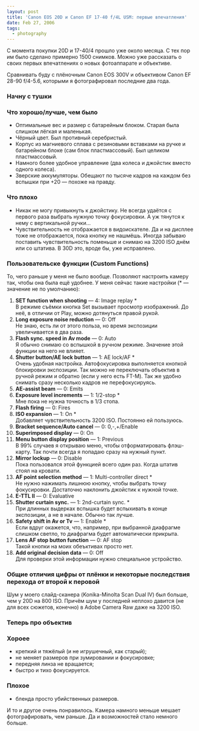 ```yaml
---
layout: post
title: 'Canon EOS 20D и Canon EF 17-40 f/4L USM: первые впечатления'
date: Feb 27, 2006
tags:
  - photography
---
```


С момента покупки 20D и 17-40/4 прошло уже около месяца. С тех пор им было сделано примерно 1500 снимков. Можно уже рассказать о своих первых впечатлениях о новых фотоаппарате и объективе.

Сравнивать буду с плёночным Canon EOS 300V и объективом Canon EF 28-90 f/4-5.6, которыми я фотографировал последние два года.

### Начну с тушки

### Что хорошо/лучше, чем было

- Оптимальные вес и размер с батарейным блоком. Старая была слишком лёгкая и маленькая.
- Чёрный цвет. Был противный серебристый.
- Корпус из магниевого сплава с резиновыми вставками на ручке и батарейном блоке (сам блок пластмассовый). Был целиком пластмассовый.
- Намного более удобное управление (два колеса и джойстик вместо одного колеса).
- Зверские аккумуляторы. Обещают по тысяче кадров на каждом без вспышки при +20 — похоже на правду.

### Что плохо

- Никак не могу привыкнуть к джойстику. Не всегда удаётся с первого раза выбрать нужную точку фокусировки. А уж тянутся к нему с вертикальной ручки…
- Чувствительность не отображается в видоискателе. Да и на дисплее тоже не отображается, пока кнопку не нашмёшь. Иногда забываю поставить чувствительность поменьше и снимаю на 3200 ISO днём или со штатива. В 30D это, вроде бы, уже исправлено.

### Пользовательске функции (Custom Functions)

То, чего раньше у меня не было вообще. Позволяют настроить камеру так, чтобы она была ещё удобнее. У меня сейчас такие настройки (* — значение не по умолчанию):

1. **SET function when shooting** — 4: Image replay *  
 В режиме съёмки кнопка Set вызывает просмотр изображений. До неё, в отличии от Play, можно дотянуться правой рукой.
2. **Long exposure noise reduction** — 0: Off  
 Не знаю, есть ли от этого польза, но время экспозиции увеличивается в два раза.
3. **Flash sync. speed in Av mode** — 0: Auto  
 Я обычно снимаю со вспышкой в ручном режиме. Значение этой функции на него не влияет.
4. **Shutter button/AE lock button** — 1: AE lock/AF *  
 Очень удобная настройка. Автофокусировка выполняется кнопкой блокировки экспозиции. Так можно не переключать объектив в ручной режим и обратно (если у него есть FT-M). Так же удобно снимать сразу несколько кадров не перефокусируясь.
5. **AE-assist beam** — 0: Emits
6. **Exposure level increments** — 1: 1/2-stop *  
 Мне пока не нужна точность в 1/3 стопа.
7. **Flash firing** — 0: Fires
8. **ISO expansion** — 1: On *  
 Добавляет чувствительность 3200 ISO. Постоянно ей пользуюсь.
9. **Bracket sequence/Auto cancel** — 0: 0,-,+/Enable
10. **Superimposed display** — 0: On
11. **Menu button display position** — 1: Previous  
 В 99% случаев я открываю меню, чтобы отформатировать флэш-карту. Так почти всегда я попадаю сразу на нужный пункт.
12. **Mirror lockup** — 0: Disable  
 Пока пользовался этой функцией всего один раз. Когда штатив стоял на кровати.
13. **AF point selection method** — 1: Multi-controller direct *  
 Не нужно нажимать лишнюю кнопку, чтобы выбрать точку фокусировки. Достаточно наклонить джойстик к нужной точке.
14. **E-TTL II** — 0: Evaluative
15. **Shutter curtain sync.** — 1: 2nd-curtain sync. *  
 При длинных выдерках вспышка будет вспыхивать в конце экспозиции, а не в начале. Обычно так лучше.
16. **Safety shift in Av or Tv** — 1: Enable *  
 Если вдруг окажется, что, например, при выбранной диафрагме слишком светло, то диафрагма будет автоматически прикрыта.
17. **Lens AF stop button function** — 0: AF stop  
 Такой кнопки на моих обеъктивах просто нет.
18. **Add original decision data** — 0: Off  
 Для проверки этой информации нужно специальное устройство.

### Общие отличия цифры от плёнки и некоторые последствия перехода от второй к перовой

Шум у моего слайд-сканера (Konika-Minolta Scan Dual IV) был больше, чем у 20D на 800 ISO. Причём шум у последней неплохо давится (не для всех сюжетов, конечно) в Adobe Camera Raw даже на 3200 ISO.

### Теперь про объектив

### Хороее

- крепкий и тяжёлый (и не игрушечный, как старый);
- не меняет размеров при зумировании и фокусировке;
- передняя линза не вращается;
- быстро и тихо фокусируется.

### Плохое

- бленда просто убийственных размеров.

И то и другое очень понравилось. Камера намного меньше мешает фотографировать, чем раньше. Да и возможностей стало немного больше.